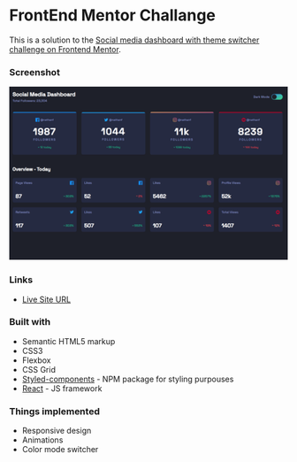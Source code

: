 # FrontEnd Mentor Challange

This is a solution to the [Social media dashboard with theme switcher challenge on Frontend Mentor](https://www.frontendmentor.io/challenges/social-media-dashboard-with-theme-switcher-6oY8ozp_H).

### Screenshot

![](social.png)

### Links

- [Live Site URL](https://social-media-board.netlify.app/)

### Built with

- Semantic HTML5 markup
- CSS3
- Flexbox
- CSS Grid
- [Styled-components](https://styled-components.com/) - NPM package for styling purpouses
- [React](https://reactjs.org/) - JS framework

### Things implemented

- Responsive design
- Animations
- Color mode switcher
